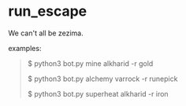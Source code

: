 # run_escape
We can't all be zezima.

examples:
>$ python3 bot.py mine alkharid -r gold
>
>$ python3 bot.py alchemy varrock -r runepick
>
>$ python3 bot.py superheat alkharid -r iron

